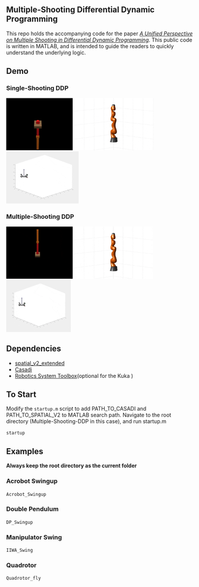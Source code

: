 ## **Multiple-Shooting Differential Dynamic Programming**

This repo holds the accompanying code for the paper *[A Unified Perspective on Multiple Shooting in Differential Dynamic Programming](https://arxiv.org/pdf/2309.07872.pdf)*. This public code is written in MATLAB, and is intended to guide the readers to quickly understand the underlying logic.

## Demo
### Single-Shooting DDP
<img src="demo/acrobot/acrobot_demo_ss.gif" height="140">  <img src="demo/kuka_iiwa14/Kuka_demo1_ss.gif" height="140"> <img src="demo/quadrotor/Quadrotor_demo_ss.gif" height="140">

### Multiple-Shooting DDP
<img src="demo/acrobot/acrobot_demo_ms.gif" height="140">  <img src="demo/kuka_iiwa14/Kuka_demo1_ms.gif" height="140"> <img src="demo/quadrotor/Quadrotor_demo_ms.gif" height="140">

## Dependencies
- [spatial_v2_extended](https://github.com/ROAM-Lab-ND/spatial_v2_extended)
- [Casadi](https://web.casadi.org/get/)
- [Robotics System Toolbox](https://www.mathworks.com/products/robotics.html)(optional for the Kuka )

## To Start
Modify the `startup.m` script to add PATH_TO_CASADI and PATH_TO_SPATIAL_V2 to MATLAB search path. Navigate to the root directory (Multiple-Shooting-DDP in this case), and run startup.m
```
startup
```

## Examples
**Always keep the root directory as the current folder**

### Acrobot Swingup
```
Acrobot_Swingup
```

### Double Pendulum
```
DP_Swingup
```

### Manipulator Swing
```
IIWA_Swing
```
### Quadrotor

```
Quadrotor_fly
```